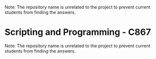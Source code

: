 Note: The repository name is unrelated to the project to prevent current students from finding the answers.

# Scripting and Programming - C867
Note: The repository name is unrelated to the project to prevent current students from finding the answers.
